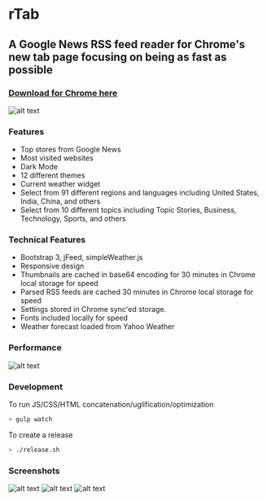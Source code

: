 # rTab
## A Google News RSS feed reader for Chrome's new tab page focusing on being as fast as possible

### [Download for Chrome here](https://chrome.google.com/webstore/detail/news-tab-new-tab-page-rep/cdpnmcehklcfepflojdklfggahnaolid)

![alt text](http://i.imgur.com/b40TFMU.jpg "Image1")

### Features
* Top stores from Google News
* Most visited websites
* Dark Mode
* 12 different themes
* Current weather widget
* Select from 91 different regions and languages including United States, India, China, and others
* Select from  10 different topics including Topic Stories, Business, Technology, Sports, and others

### Technical Features
* Bootstrap 3, jFeed, simpleWeather.js
* Responsive design
* Thumbnails are cached in base64 encoding for 30 minutes in Chrome local storage for speed
* Parsed RSS feeds are cached 30 minutes in Chrome local storage for speed
* Settings stored in Chrome sync'ed storage.
* Fonts included locally for speed
* Weather forecast loaded from Yahoo Weather

### Performance

![alt text](http://i.imgur.com/KR2v5Zy.png "Image4")

### Development
To run JS/CSS/HTML concatenation/uglification/optimization
```bash
> gulp watch
```

To create a release
```bash
> ./release.sh
```

### Screenshots
![alt text](http://i.imgur.com/L9lGqc9.jpg "Image2")
![alt text](http://i.imgur.com/79EwVVe.jpg "Image3")
![alt text](http://i.imgur.com/L9DsmuY.jpg "Image4")
